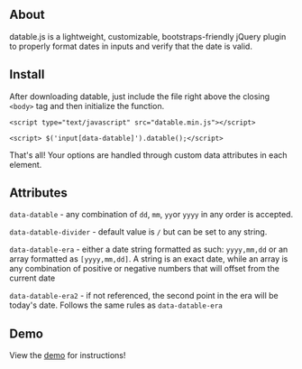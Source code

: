## About

datable.js is a lightweight, customizable, bootstraps-friendly jQuery plugin to properly format dates in inputs and verify that the date is valid.


## Install

After downloading datable, just include the file right above the closing `<body>` tag and then initialize the function.

`<script type="text/javascript" src="datable.min.js"></script>`

`<script> $('input[data-datable]').datable();</script>`

That's all! Your options are handled through custom data attributes in each element.


## Attributes

`data-datable` - any combination of `dd`, `mm`, `yy`or `yyyy` in any order is accepted.

`data-datable-divider` - default value is ` / ` but can be set to any string.

`data-datable-era` - either a date string formatted as such: `yyyy,mm,dd` or an array formatted as `[yyyy,mm,dd]`. A string is an exact date, while an array is any combination of positive or negative numbers that will offset from the current date

`data-datable-era2` - if not referenced, the second point in the era will be today's date. Follows the same rules as `data-datable-era`


## Demo

View the [demo](http://invot.github.io/datable.js/) for instructions!
